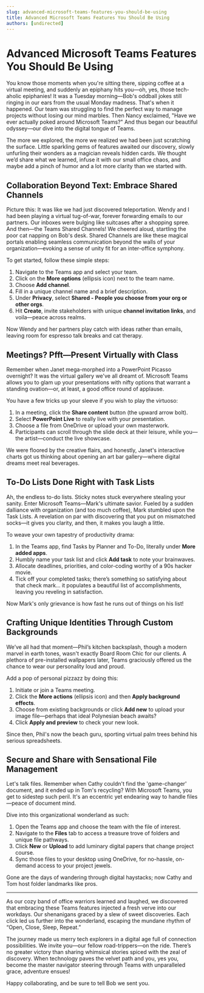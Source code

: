 ```yaml
---
slug: advanced-microsoft-teams-features-you-should-be-using
title: Advanced Microsoft Teams Features You Should Be Using
authors: [undirected]
---
```



# Advanced Microsoft Teams Features You Should Be Using

You know those moments when you're sitting there, sipping coffee at a virtual meeting, and suddenly an epiphany hits you—oh, yes, those tech-aholic epiphanies! It was a Tuesday morning—Bob's oddball jokes still ringing in our ears from the usual Monday madness. That's when it happened. Our team was struggling to find the perfect way to manage projects without losing our mind marbles. Then Nancy exclaimed, "Have we ever actually poked around Microsoft Teams?" And thus began our beautiful odyssey—our dive into the digital tongue of Teams.

The more we explored, the more we realized we had been just scratching the surface. Little sparkling gems of features awaited our discovery, slowly unfurling their wonders as a magician reveals hidden cards. We thought we’d share what we learned, infuse it with our small office chaos, and maybe add a pinch of humor and a lot more clarity than we started with.

## Collaboration Beyond Text: Embrace Shared Channels

Picture this: It was like we had just discovered teleportation. Wendy and I had been playing a virtual tug-of-war, forever forwarding emails to our partners. Our inboxes were bulging like suitcases after a shopping spree. And then—the Teams Shared Channels! We cheered aloud, startling the poor cat napping on Bob's desk. Shared Channels are like these magical portals enabling seamless communication beyond the walls of your organization—evoking a sense of unity fit for an inter-office symphony.

To get started, follow these simple steps:

1. Navigate to the Teams app and select your team.
2. Click on the **More options** (ellipsis icon) next to the team name.
3. Choose **Add channel**.
4. Fill in a unique channel name and a brief description.
5. Under **Privacy**, select **Shared - People you choose from your org or other orgs**.
6. Hit **Create**, invite stakeholders with unique **channel invitation links**, and voila—peace across realms.

Now Wendy and her partners play catch with ideas rather than emails, leaving room for espresso talk breaks and cat therapy.

## Meetings? Pfft—Present Virtually with Class

Remember when Janet mega-morphed into a PowerPoint Picasso overnight? It was the virtual gallery we've all dreamt of. Microsoft Teams allows you to glam up your presentations with nifty options that warrant a standing ovation—or, at least, a good office round of applause.

You have a few tricks up your sleeve if you wish to play the virtuoso:

1. In a meeting, click the **Share content** button (the upward arrow bolt).
2. Select **PowerPoint Live** to really live with your presentation.
3. Choose a file from OneDrive or upload your own masterwork.
4. Participants can scroll through the slide deck at their leisure, while you—the artist—conduct the live showcase.

We were floored by the creative flairs, and honestly, Janet's interactive charts got us thinking about opening an art bar gallery—where digital dreams meet real beverages.

## To-Do Lists Done Right with Task Lists

Ah, the endless to-do lists. Sticky notes stuck everywhere stealing your sanity. Enter Microsoft Teams—Mark's ultimate savior. Fueled by a sudden dalliance with organization (and too much coffee), Mark stumbled upon the Task Lists. A revelation on par with discovering that you put on mismatched socks—it gives you clarity, and then, it makes you laugh a little.

To weave your own tapestry of productivity drama:

1. In the Teams app, find Tasks by Planner and To-Do, literally under **More added apps**.
2. Humbly name your task list and click **Add task** to note your brainwaves.
3. Allocate deadlines, priorities, and color-coding worthy of a 90s hacker movie.
4. Tick off your completed tasks; there’s something so satisfying about that check mark... it populates a beautiful list of accomplishments, leaving you reveling in satisfaction.

Now Mark's only grievance is how fast he runs out of things on his list!

## Crafting Unique Identities Through Custom Backgrounds

We’ve all had that moment—Phil’s kitchen backsplash, though a modern marvel in earth tones, wasn't exactly Board Room Chic for our clients. A plethora of pre-installed wallpapers later, Teams graciously offered us the chance to wear our personality loud and proud.

Add a pop of personal pizzazz by doing this:

1. Initiate or join a Teams meeting.
2. Click the **More actions** (ellipsis icon) and then **Apply background effects**.
3. Choose from existing backgrounds or click **Add new** to upload your image file—perhaps that ideal Polynesian beach awaits?
4. Click **Apply and preview** to check your new look.

Since then, Phil's now the beach guru, sporting virtual palm trees behind his serious spreadsheets.

## Secure and Share with Sensational File Management

Let's talk files. Remember when Cathy couldn't find the 'game-changer' document, and it ended up in Tom's recycling? With Microsoft Teams, you get to sidestep such peril. It's an eccentric yet endearing way to handle files—peace of document mind.

Dive into this organizational wonderland as such:

1. Open the Teams app and choose the team with the file of interest.
2. Navigate to the **Files** tab to access a treasure trove of folders and unique file pathways.
3. Click **New** or **Upload** to add luminary digital papers that change project course.
4. Sync those files to your desktop using OneDrive, for no-hassle, on-demand access to your project jewels.

Gone are the days of wandering through digital haystacks; now Cathy and Tom host folder landmarks like pros.

---

As our cozy band of office warriors learned and laughed, we discovered that embracing these Teams features injected a fresh verve into our workdays. Our shenanigans graced by a slew of sweet discoveries. Each click led us further into the wonderland, escaping the mundane rhythm of “Open, Close, Sleep, Repeat.”

The journey made us merry tech explorers in a digital age full of connection possibilities. We invite you—our fellow road-trippers—on the ride. There’s no greater victory than sharing whimsical stories spiced with the zeal of discovery. When technology paves the velvet path and you, yes you, become the master navigator steering through Teams with unparalleled grace, adventure ensues!

Happy collaborating, and be sure to tell Bob we sent you.